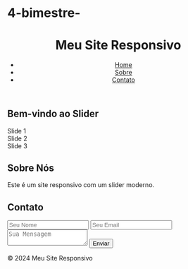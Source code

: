 # 4-bimestre-
<!DOCTYPE html>
<html lang="pt-br">
<head>
  <meta charset="UTF-8">
  <meta name="viewport" content="width=device-width, initial-scale=1.0">
  <title>Site Responsivo com Swiper.js</title>
  <link rel="stylesheet" href="https://unpkg.com/swiper/swiper-bundle.min.css">
  <link rel="stylesheet" href="style.css">
</head>
<body>
  <header>
    <h1>Meu Site Responsivo</h1>
    <nav>
      <ul>
        <li><a href="#home">Home</a></li>
        <li><a href="#sobre">Sobre</a></li>
        <li><a href="#contato">Contato</a></li>
      </ul>
    </nav>
  </header>

  <section id="home">
    <h2>Bem-vindo ao Slider</h2>
    <div class="swiper">
      <div class="swiper-wrapper">
        <div class="swiper-slide">Slide 1</div>
        <div class="swiper-slide">Slide 2</div>
        <div class="swiper-slide">Slide 3</div>
      </div>
      <!-- Botões de navegação -->
      <div class="swiper-button-prev"></div>
      <div class="swiper-button-next"></div>
      <div class="swiper-pagination"></div>
    </div>
  </section>

  <section id="sobre">
    <h2>Sobre Nós</h2>
    <p>Este é um site responsivo com um slider moderno.</p>
  </section>

  <section id="contato">
    <h2>Contato</h2>
    <form>
      <input type="text" placeholder="Seu Nome" required>
      <input type="email" placeholder="Seu Email" required>
      <textarea placeholder="Sua Mensagem" required></textarea>
      <button type="submit">Enviar</button>
    </form>
  </section>

  <footer>
    <p>&copy; 2024 Meu Site Responsivo</p>
  </footer>

  <script src="https://unpkg.com/swiper/swiper-bundle.min.js"></script>
  <script src="script.js"></script>
</body>
</html>
